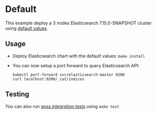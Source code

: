 # Default

This example deploy a 3 nodes Elasticsearch 7.15.0-SNAPSHOT cluster using
[default values][].


## Usage

* Deploy Elasticsearch chart with the default values: `make install`

* You can now setup a port forward to query Elasticsearch API:

  ```
  kubectl port-forward svc/elasticsearch-master 9200
  curl localhost:9200/_cat/indices
  ```


## Testing

You can also run [goss integration tests][] using `make test`


[goss integration tests]: https://github.com/elastic/helm-charts/tree/7.15/elasticsearch/examples/default/test/goss.yaml
[default values]: https://github.com/elastic/helm-charts/tree/7.15/elasticsearch/values.yaml
